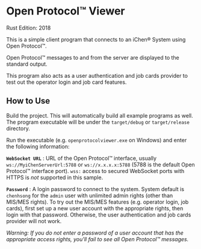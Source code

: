 ﻿Open Protocol™ Viewer
=====================

Rust Edition: 2018

This is a simple client program that connects to an iChen® System using Open Protocol™.

Open Protocol™ messages to and from the server are displayed to the standard output.

This program also acts as a user authentication and job cards provider to test out
the operator login and job card features.

How to Use
----------

Build the project. This will automatically build all example programs as well.
The program executable will be under the `target/debug` or `target/release` directory.

Run the executable (e.g. `openprotocolviewer.exe` on Windows) and enter the following
information:

**`WebSocket URL`** : URL of the Open Protocol™ interface,
usually `ws://MyiChenServerUrl:5788` or `ws://x.x.x.x:5788`
(5788 is the default Open Protocol™ interface port).
`wss:` access to secured WebSocket ports with HTTPS is _not_ supported in this sample.

**`Password`** : A login password to connect to the system.
System default is `chenhsong` for the `admin` user with unlimited admin rights
(other than MIS/MES rights).
To try out the MIS/MES features (e.g. operator login, job cards), first set up a new
user account with the appropriate rights, then login with that password.
Otherwise, the user authentication and job cards provider will not work.

_Warning: If you do not enter a password of a user account that has the appropriate
access rights, you'll fail to see all Open Protocol™ messages._
